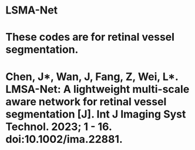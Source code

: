 # LSMA-Net
# These codes are for retinal vessel segmentation.
# Chen, J*, Wan, J, Fang, Z, Wei, L*. LMSA-Net: A lightweight multi-scale aware network for retinal vessel segmentation [J]. Int J Imaging Syst Technol. 2023; 1 - 16. doi:10.1002/ima.22881. 

